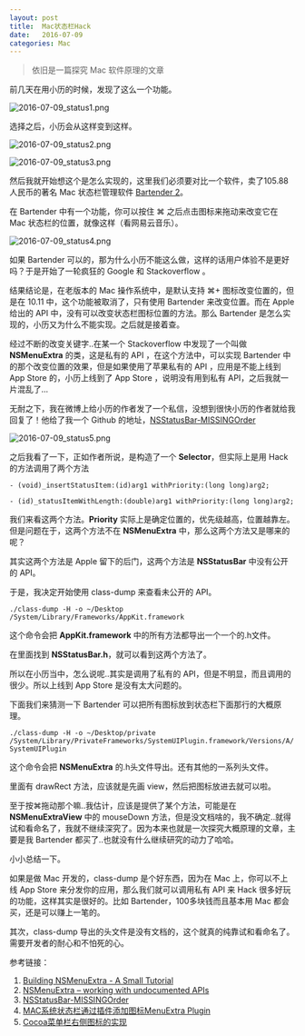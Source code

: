 ```yaml
---
layout: post
title:  Mac状态栏Hack
date:   2016-07-09
categories: Mac
---
```


> 依旧是一篇探究 Mac 软件原理的文章

前几天在用小历的时候，发现了这么一个功能。

![2016-07-09_status1.png](http://o9791noio.bkt.clouddn.com/2016-07-09_status1.png)

选择之后，小历会从这样变到这样。

![2016-07-09_status2.png](http://o9791noio.bkt.clouddn.com/2016-07-09_status2.png)

![2016-07-09_status3.png](http://o9791noio.bkt.clouddn.com/2016-07-09_status3.png)

然后我就开始想这个是怎么实现的，这里我们必须要对比一个软件，卖了105.88人民币的著名 Mac 状态栏管理软件 [Bartender 2](https://www.macbartender.com/)。

在 Bartender 中有一个功能，你可以按住 ⌘ 之后点击图标来拖动来改变它在 Mac 状态栏的位置，就像这样（看网易云音乐）。

![2016-07-09_status4.png](http://o9791noio.bkt.clouddn.com/2016-07-09_status4.png)

如果 Bartender 可以的，那为什么小历不能这么做，这样的话用户体验不是更好吗？于是开始了一轮疯狂的 Google 和 Stackoverflow 。

结果结论是，在老版本的 Mac 操作系统中，是默认支持 ⌘+ 图标改变位置的，但是在 10.11 中，这个功能被取消了，只有使用 Bartender 来改变位置。而在 Apple 给出的 API 中，没有可以改变状态栏图标位置的方法。那么 Bartender 是怎么实现的，小历又为什么不能实现。之后就是接着查。

经过不断的改变关键字..在某一个 Stackoverflow 中发现了一个叫做 **NSMenuExtra** 的类，这是私有的 API ，在这个方法中，可以实现 Bartender 中的那个改变位置的效果，但是如果使用了苹果私有的  API ，应用是不能上线到 App Store 的，小历上线到了 App Store ，说明没有用到私有 API，之后我就一片混乱了...

无耐之下，我在微博上给小历的作者发了一个私信，没想到很快小历的作者就给我回复了！他给了我一个 Github 的地址，[NSStatusBar-MISSINGOrder](https://github.com/shergin/NSStatusBar-MISSINGOrder)

![2016-07-09_status5.png](http://o9791noio.bkt.clouddn.com/2016-07-09_status5.png)

之后我看了一下，正如作者所说，是构造了一个 **Selector**，但实际上是用 Hack 的方法调用了两个方法

`- (void)_insertStatusItem:(id)arg1 withPriority:(long long)arg2;`

`- (id)_statusItemWithLength:(double)arg1 withPriority:(long long)arg2;`

我们来看这两个方法。**Priority** 实际上是确定位置的，优先级越高，位置越靠左。但是问题在于，这两个方法不在 **NSMenuExtra** 中，那么这两个方法又是哪来的呢？

其实这两个方法是 Apple 留下的后门，这两个方法是 **NSStatusBar** 中没有公开的 API。

于是，我决定开始使用 class-dump 来查看未公开的 API。

`./class-dump -H -o ~/Desktop /System/Library/Frameworks/AppKit.framework`

这个命令会把 **AppKit.framework** 中的所有方法都导出一个一个的.h文件。

在里面找到 **NSStatusBar.h**，就可以看到这两个方法了。

所以在小历当中，怎么说呢..其实是调用了私有的 API，但是不明显，而且调用的很少。所以上线到 App Store 是没有太大问题的。

下面我们来猜测一下 Bartender 可以把所有图标放到状态栏下面那行的大概原理。

`./class-dump -H -o ~/Desktop/private /System/Library/PrivateFrameworks/SystemUIPlugin.framework/Versions/A/SystemUIPlugin`

这个命令会把 **NSMenuExtra** 的.h头文件导出。还有其他的一系列头文件。

里面有 drawRect 方法，应该就是先画 view，然后把图标放进去就可以啦。

至于按⌘拖动那个嘛..我估计，应该是提供了某个方法，可能是在 **NSMenuExtraView** 中的 mouseDown 方法，但是没文档啥的，我不确定..就得试和看命名了，我就不继续深究了。因为本来也就是一次探究大概原理的文章，主要是我 Bartender 都买了..也就没有什么继续研究的动力了哈哈。

小小总结一下。

如果是做 Mac 开发的，class-dump 是个好东西，因为在 Mac 上，你可以不上线 App Store 来分发你的应用，那么我们就可以调用私有  API 来 Hack 很多好玩的功能，这样其实是很好的。比如 Bartender，100多块钱而且基本用 Mac 都会买，还是可以赚上一笔的。

其次，class-dump 导出的头文件是没有文档的，这个就真的纯靠试和看命名了。需要开发者的耐心和不怕死的心。

参考链接：

1. [Building NSMenuExtra - A Small Tutorial](http://cocoadevcentral.com/articles/000078.php)
2. [NSMenuExtra – working with undocumented APIs](https://duhanebel.wordpress.com/2010/04/02/nsmenuextra-how-to-work-with-undocumented-apis/)
3. [NSStatusBar-MISSINGOrder](https://github.com/shergin/NSStatusBar-MISSINGOrder)
4. [MAC系统状态栏通过插件添加图标MenuExtra Plugin](http://www.tanhao.me/code/1672.html/)
5. [Cocoa菜单栏右侧图标的实现](http://linfan.info/blog/2012/02/28/cocoa-icon-on-right-side-of-menu-bar/)